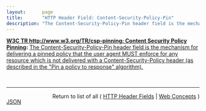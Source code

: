 ```yaml
---
layout:      page
title:       "HTTP Header Field: Content-Security-Policy-Pin"
description: "The Content-Security-Policy-Pin header field is the mechanism for delivering a pinned policy that the user agent MUST enforce for any resource which is not delivered with a Content-Security-Policy header (as described in the \"Pin a policy to response\" algorithm)."
---
```


**[W3C TR http://www.w3.org/TR/csp-pinning: Content Security Policy Pinning](/specs/W3C/TR/csp-pinning "This document defines a new HTTP header that allows authors to instruct user agents to remember (&#34;pin&#34;) and enforce a Content Security Policy for a set of hosts for a period of time."):** [The Content-Security-Policy-Pin header field is the mechanism for delivering a pinned policy that the user agent MUST enforce for any resource which is not delivered with a Content-Security-Policy header (as described in the "Pin a policy to response" algorithm).](http://www.w3.org/TR/csp-pinning/#content-security-policy-pin-header-field "Read documentation for HTTP Header Field &#34;Content-Security-Policy-Pin&#34;")

<br/>
<hr/>

<p style="float : left"><a href="Content-Security-Policy-Pin.json" title="JSON representing this particular Web Concept">JSON</a></p>
<p style="text-align: right">Return to list of all ( <a href="../http-headers">HTTP Header Fields</a> | <a href="../">Web Concepts</a> )</p>
